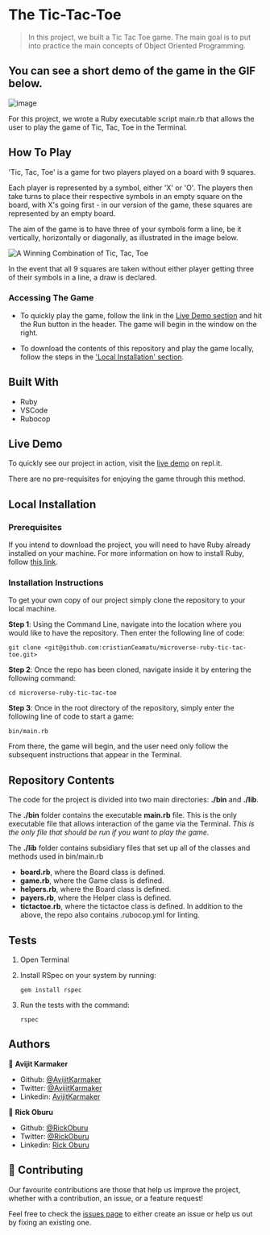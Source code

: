 # The Tic-Tac-Toe

> In this project, we built a Tic Tac Toe game. The main goal is to put into practice the main concepts of Object Oriented Programming.

## You can see a short demo of the game in the GIF below.

![image](./github\tictactoe.gif)

For this project, we wrote a Ruby executable script main.rb that allows the user to play the game of Tic, Tac, Toe in the Terminal.

## How To Play

'Tic, Tac, Toe' is a game for two players played on a board with 9 squares.

Each player is represented by a symbol, either 'X' or 'O'. The players then take turns to place their respective symbols in an empty square on the board, with X's going first - in our version of the game, these squares are represented by an empty board.

The aim of the game is to have three of your symbols form a line, be it vertically, horizontally or diagonally, as illustrated in the image below.

![A Winning Combination of Tic, Tac, Toe](.github/winning-screenshot.webp)

In the event that all 9 squares are taken without either player getting three of their symbols in a line, a draw is declared.

### Accessing The Game

- To quickly play the game, follow the link in the [Live Demo section](#live-demo) and hit the Run button in the header. The game will begin in the window on the right.

- To download the contents of this repository and play the game locally, follow the steps in the ['Local Installation' section](#local-installation).

## Built With

- Ruby
- VSCode
- Rubocop

## Live Demo

To quickly see our project in action, visit the [live demo](https://repl.it/@cristianCeamatu/microverse-ruby-tic-tac-toe#bin/main.rb) on repl.it.

There are no pre-requisites for enjoying the game through this method.

## Local Installation

### Prerequisites

If you intend to download the project, you will need to have Ruby already installed on your machine. For more information on how to install Ruby, follow [this link](https://www.ruby-lang.org/en/downloads/).

### Installation Instructions

To get your own copy of our project simply clone the repository to your local machine.

**Step 1**: Using the Command Line, navigate into the location where you would like to have the repository. Then enter the following line of code:

`git clone <git@github.com:cristianCeamatu/microverse-ruby-tic-tac-toe.git>`

**Step 2**: Once the repo has been cloned, navigate inside it by entering the following command:

`cd microverse-ruby-tic-tac-toe`

**Step 3**: Once in the root directory of the repository, simply enter the following line of code to start a game:

`bin/main.rb`

From there, the game will begin, and the user need only follow the subsequent instructions that appear in the Terminal.

## Repository Contents

The code for the project is divided into two main directories: **./bin** and **./lib**.

The **./bin** folder contains the executable **main.rb** file. This is the only executable file that allows interaction of the game via the Terminal. _This is the only file that should be run if you want to play the game._

The **./lib** folder contains subsidiary files that set up all of the classes and methods used in bin/main.rb

- **board.rb**, where the Board class is defined.
- **game.rb**, where the Game class is defined.
- **helpers.rb**, where the Board class is defined.
- **payers.rb**, where the Helper class is defined.
- **tictactoe.rb**, where the tictactoe class is defined.
  In addition to the above, the repo also contains .rubocop.yml for linting.

## Tests

1. Open Terminal

2. Install RSpec on your system by running:

   `gem install rspec`

3. Run the tests with the command:

   `rspec`

## Authors

👤 **Avijit Karmaker**

- Github: [@AvijitKarmaker](https://github.com/ajkacca457)
- Twitter: [@AvijitKarmaker](https://twitter.com/Rickcoyl)
- Linkedin: [AvijitKarmaker](https://www.linkedin.com/in/avijit-karmaker-8738a54a/)

👤 **Rick Oburu**

- Github: [@RickOburu](https://github.com/RICKCOYL)
- Twitter: [@RickOburu](https://twitter.com/AmitaRoy14)
- Linkedin: [Rick Oburu](https://www.linkedin.com/in/amita-roy-3b823b68/)

## 🤝 Contributing

Our favourite contributions are those that help us improve the project, whether with a contribution, an issue, or a feature request!

Feel free to check the [issues page](https://github.com/ajkacca457/Project-OOP-TicTacToe/issues) to either create an issue or help us out by fixing an existing one.
